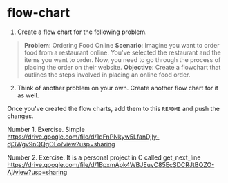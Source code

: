 # flow-chart

1. Create a flow chart for the following problem. 
> **Problem**: Ordering Food Online
> **Scenario**: Imagine you want to order food from a restaurant online. You've selected the restaurant and the items you want to order. Now, you need to go through the process of placing the order on their website.
> **Objective**: Create a flowchart that outlines the steps involved in placing an online food order.

2. Think of another problem on your own. Create another flow chart for it as well.

Once you've created the flow charts, add them to this `README` and push the changes.

Number 1. Exercise. Simple
https://drive.google.com/file/d/1dFnPNkyw5LfanDjIy-dj3Wgv9nQQgOLo/view?usp=sharing

Number 2. Exercise. It is a personal project in C called get_next_line
https://drive.google.com/file/d/1BpxmApk4WBJEuyC85EcSDCRJtBQZO-Aj/view?usp=sharing
